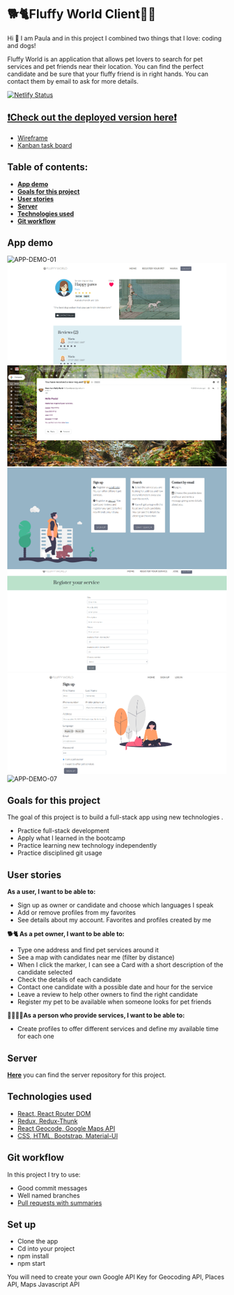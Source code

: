 # 🐕🐈Fluffy World Client🐩🦮

Hi 👋 I am Paula and in this project I combined two things that I love: coding and dogs!

Fluffy World is an application that allows pet lovers to search for pet services and pet friends near their location.
You can find the perfect candidate and be sure that your fluffy friend is in right hands. You can contact them by email to ask for more details.

[![Netlify Status](https://api.netlify.com/api/v1/badges/0a20a418-2bad-46b9-916e-4bf25bd86249/deploy-status)](https://app.netlify.com/sites/fluffy-world/deploys)

## [❗️Check out the deployed version here❗️](https://fluffy-world.netlify.app/)

- [Wireframe](https://s3.amazonaws.com/assets.mockflow.com/app/wireframepro/company/C1d2e5619aa7c4499b2ad5a3a7bd281e2/projects/M8f39340cb053a6865d083471df78c7c41593354426480/pages/D2ce52e1f90a1d6771d9d766285b4c879/image/D2ce52e1f90a1d6771d9d766285b4c879.png)
- [Kanban task board](https://github.com/users/paula-morales/projects/1)

## Table of contents:

- **[App demo](#app-demo)**
- **[Goals for this project](#goals-for-this-project)**
- **[User stories](#user-stories)**
- **[Server](#server)**
- **[Technologies used](#technologies-used)**
- **[Git workflow](#git-workflow)**

## App demo

![APP-DEMO-01](/src/images/gif/01.gif)
![APP-DEMO-02](/src/images/gif/02.gif)
![APP-DEMO-03](/src/images/gif/03.gif)
![APP-DEMO-04](/src/images/gif/04.gif)
![APP-DEMO-05](/src/images/gif/05.gif)
![APP-DEMO-06](/src/images/gif/06.gif)
![APP-DEMO-07](/src/images/gif/07.gif)

## Goals for this project

The goal of this project is to build a full-stack app using new technologies .

- Practice full-stack development
- Apply what I learned in the bootcamp
- Practice learning new technology independently
- Practice disciplined git usage

## User stories

**As a user, I want to be able to:**

- Sign up as owner or candidate and choose which languages I speak
- Add or remove profiles from my favorites
- See details about my account. Favorites and profiles created by me

**🐕🐈 As a pet owner, I want to be able to:**

- Type one address and find pet services around it
- See a map with candidates near me (filter by distance)
- When I click the marker, I can see a Card with a short description of the candidate selected
- Check the details of each candidate
- Contact one candidate with a possible date and hour for the service
- Leave a review to help other owners to find the right candidate
- Register my pet to be available when someone looks for pet friends

**👨🏻👩🏻As a person who provide services, I want to be able to:**

- Create profiles to offer different services and define my available time for each one

## Server

[**Here**](https://github.com/paula-morales/fluffy-world-server) you can find the server repository for this project.

## Technologies used

- [React, React Router DOM](https://github.com/paula-morales/fluffy-world-client/blob/development/src/App.js)
- [Redux, Redux-Thunk](https://github.com/paula-morales/fluffy-world-client/tree/development/src/store)
- [React Geocode, Google Maps API](https://github.com/paula-morales/fluffy-world-client/blob/development/src/pages/Homepage/Homepage.js)
- [CSS, HTML, Bootstrap, Material-UI](https://github.com/paula-morales/fluffy-world-client/blob/development/src/pages/Homepage/Homepage.css)

## Git workflow

In this project I try to use:

- Good commit messages
- Well named branches
- [Pull requests with summaries](https://github.com/paula-morales/fluffy-world-client/pull/12)

## Set up

- Clone the app
- Cd into your project
- npm install
- npm start

You will need to create your own Google API Key for Geocoding API, Places API, Maps Javascript API
